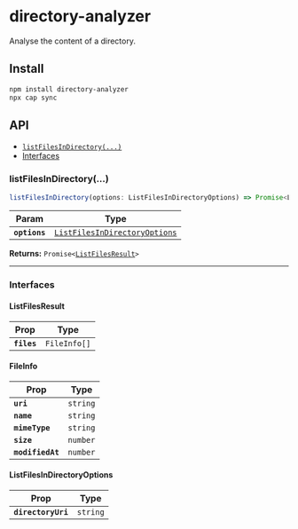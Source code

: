 # directory-analyzer

Analyse the content of a directory.

## Install

```bash
npm install directory-analyzer
npx cap sync
```

## API

<docgen-index>

* [`listFilesInDirectory(...)`](#listfilesindirectory)
* [Interfaces](#interfaces)

</docgen-index>

<docgen-api>
<!--Update the source file JSDoc comments and rerun docgen to update the docs below-->

### listFilesInDirectory(...)

```typescript
listFilesInDirectory(options: ListFilesInDirectoryOptions) => Promise<ListFilesResult>
```

| Param         | Type                                                                                |
| ------------- | ----------------------------------------------------------------------------------- |
| **`options`** | <code><a href="#listfilesindirectoryoptions">ListFilesInDirectoryOptions</a></code> |

**Returns:** <code>Promise&lt;<a href="#listfilesresult">ListFilesResult</a>&gt;</code>

--------------------


### Interfaces


#### ListFilesResult

| Prop        | Type                    |
| ----------- | ----------------------- |
| **`files`** | <code>FileInfo[]</code> |


#### FileInfo

| Prop             | Type                |
| ---------------- | ------------------- |
| **`uri`**        | <code>string</code> |
| **`name`**       | <code>string</code> |
| **`mimeType`**   | <code>string</code> |
| **`size`**       | <code>number</code> |
| **`modifiedAt`** | <code>number</code> |


#### ListFilesInDirectoryOptions

| Prop               | Type                |
| ------------------ | ------------------- |
| **`directoryUri`** | <code>string</code> |

</docgen-api>
